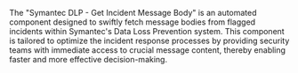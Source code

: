 The "Symantec DLP - Get Incident Message Body" is an automated component designed to swiftly fetch message bodies from flagged incidents within Symantec's Data Loss Prevention system. This component is tailored to optimize the incident response processes by providing security teams with immediate access to crucial message content, thereby enabling faster and more effective decision-making.
